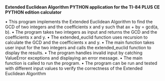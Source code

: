 **Extended Euclidean Algorithm PYTHON application for the TI-84 PLUS CE PYTHON edition calculator**

• This program implements the Extended Euclidean Algorithm to find the GCD of two integers and the coefficients x and y such that ax + by = gcd(a, b).
• The program takes two integers as input and returns the GCD and the coefficients x and y.
• The extended_euclid function uses recursion to calculate the GCD and the coefficients x and y.
• The main function takes user input for the two integers and calls the extended_euclid function to display the results.
• The program handles invalid input by catching ValueError exceptions and displaying an error message.
• The main function is called to run the program.
• The program can be run and tested with different input values to verify the correctness of the Extended Euclidean Algorithm
